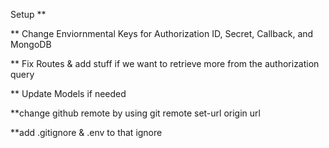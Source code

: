 Setup **

** Change Enviornmental Keys for Authorization ID, Secret, Callback, and MongoDB

** Fix Routes & add stuff if we want to retrieve more from the authorization query

** Update Models if needed

**change github remote by using git remote set-url origin url

**add .gitignore & .env to that ignore